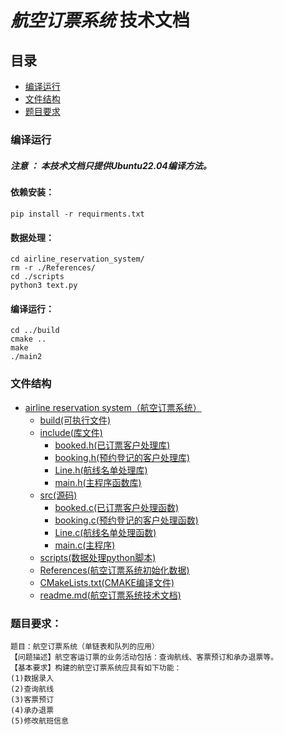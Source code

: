 # ***航空订票系统*** 技术文档
## 目录
- [编译运行](#编译运行)
- [文件结构](#文件结构)
- [题目要求](#题目要求)


### 编译运行
#### ***注意 ： 本技术文档只提供Ubuntu22.04编译方法。***

### 

#### 依赖安装：
    pip install -r requirments.txt
#### 数据处理：
    cd airline_reservation_system/
    rm -r ./References/
    cd ./scripts
    python3 text.py
#### 编译运行：    
    cd ../build
    cmake ..
    make
    ./main2


### 文件结构
- [airline reservation system（航空订票系统）](../airline%20reservation%20system)
    - [build(可执行文件)](./build)
    - [include(库文件)](./include)
        - [booked.h(已订票客户处理库)](./include/booked.h)
        - [booking.h(预约登记的客户处理库)](./include/booking.h)
        - [Line.h(航线名单处理库)](./include/Line.h)
        - [main.h(主程序函数库)](./include/main.h)
    - [src(源码)](./src)
        - [booked.c(已订票客户处理函数)](./src/booked.c)
        - [booking.c(预约登记的客户处理函数)](./src/booking.c)
        - [Line.c(航线名单处理函数)](./src/Line.c)
        - [main.c(主程序)](./src/main.c)
    - [scripts(数据处理python脚本)](./scripts) 
    - [References(航空订票系统初始化数据)](./References)      
    - [CMakeLists.txt(CMAKE编译文件)](./CMakeLists.txt)
    - [readme.md(航空订票系统技术文档)](./readme.md)
### 题目要求：
    题目：航空订票系统（单链表和队列的应用）
    【问题描述】航空客运订票的业务活动包括：查询航线、客票预订和承办退票等。
    【基本要求】构建的航空订票系统应具有如下功能：
    (1)数据录入
    (2)查询航线
    (3)客票预订
    (4)承办退票
    (5)修改航班信息
